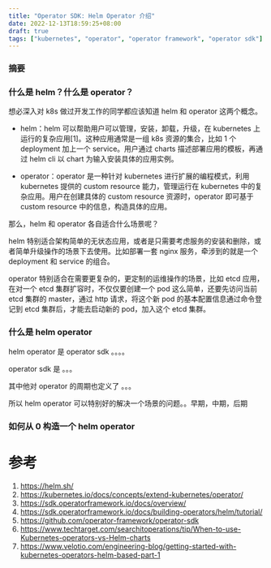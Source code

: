 ```yaml
---
title: "Operator SDK: Helm Operator 介绍"
date: 2022-12-13T18:59:25+08:00
draft: true 
tags: ["kubernetes", "operator", "operator framework", "operator sdk"]
---
```


### 摘要



### 什么是 helm？什么是 operator？

想必深入对 k8s 做过开发工作的同学都应该知道 helm 和 operator 这两个概念。

- helm：helm 可以帮助用户可以管理，安装，卸载，升级，在 kubernetes 上运行的复杂应用[1]。这种应用通常是一组 k8s 资源的集合，比如 1 个 deployment 加上一个 service。用户通过 charts 描述部署应用的模板，再通过 helm cli 以 chart 为输入安装具体的应用实例。

- operator：operator 是一种针对 kubernetes 进行扩展的编程模式，利用 kubernetes 提供的 custom resource 能力，管理运行在 kubernetes 中的复杂应用。用户在创建具体的 custom resource 资源时，operator 即可基于 custom resource 中的信息，构造具体的应用。

那么，helm 和 operator 各自适合什么场景呢？

helm 特别适合架构简单的无状态应用，或者是只需要考虑服务的安装和删除，或者简单升级操作的场景下去使用。比如部署一套 nginx 服务，牵涉到的就是一个 deployment 和 service 的组合。

operator 特别适合在需要更复杂的，更定制的运维操作的场景，比如 etcd 应用，在对一个 etcd 集群扩容时，不仅仅要创建一个 pod 这么简单，还要先访问当前 etcd 集群的 master，通过 http 请求，将这个新 pod 的基本配置信息通过命令登记到 etcd 集群后，才能去启动新的 pod，加入这个 etcd 集群。

### 什么是 helm operator

helm operator 是 operator sdk 。。。。

operator sdk 是 。。。

其中他对 operator 的周期也定义了 。。。

所以 helm operator 可以特别好的解决一个场景的问题。。早期，中期，后期

### 如何从 0 构造一个 helm operator


# 参考

1. https://helm.sh/
2. https://kubernetes.io/docs/concepts/extend-kubernetes/operator/
3. https://sdk.operatorframework.io/docs/overview/
4. https://sdk.operatorframework.io/docs/building-operators/helm/tutorial/
5. https://github.com/operator-framework/operator-sdk
6. https://www.techtarget.com/searchitoperations/tip/When-to-use-Kubernetes-operators-vs-Helm-charts
7. https://www.velotio.com/engineering-blog/getting-started-with-kubernetes-operators-helm-based-part-1